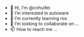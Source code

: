 - 👋 Hi, I’m @cnhuifei
- 👀 I’m interested in autoware
- 🌱 I’m currently learning ros
- 💞️ I’m looking to collaborate on ...
- 📫 How to reach me ...

<!---
cnhuifei/cnhuifei is a ✨ special ✨ repository because its `README.md` (this file) appears on your GitHub profile.
You can click the Preview link to take a look at your changes.
--->
